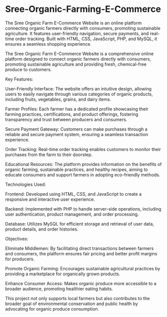 # Sree-Organic-Farming-E-Commerce
The Sree Organic Farm E-Commerce Website is an online platform connecting organic farmers directly with consumers, promoting sustainable agriculture. It features user-friendly navigation, secure payments, and real-time order tracking. Built with HTML, CSS, JavaScript, PHP, and MySQL, it ensures a seamless shopping experience.


The Sree Organic Farm E-Commerce Website is a comprehensive online platform designed to connect organic farmers directly with consumers, promoting sustainable agriculture and providing fresh, chemical-free produce to customers.

Key Features:

User-Friendly Interface: The website offers an intuitive design, allowing users to easily navigate through various categories of organic products, including fruits, vegetables, grains, and dairy items.

Farmer Profiles: Each farmer has a dedicated profile showcasing their farming practices, certifications, and product offerings, fostering transparency and trust between producers and consumers.

Secure Payment Gateway: Customers can make purchases through a reliable and secure payment system, ensuring a seamless transaction experience.

Order Tracking: Real-time order tracking enables customers to monitor their purchases from the farm to their doorstep.

Educational Resources: The platform provides information on the benefits of organic farming, sustainable practices, and healthy recipes, aiming to educate consumers and support farmers in adopting eco-friendly methods.

Technologies Used:

Frontend: Developed using HTML, CSS, and JavaScript to create a responsive and interactive user experience.

Backend: Implemented with PHP to handle server-side operations, including user authentication, product management, and order processing.

Database: Utilizes MySQL for efficient storage and retrieval of user data, product details, and order histories.

Objectives:

Eliminate Middlemen: By facilitating direct transactions between farmers and consumers, the platform ensures fair pricing and better profit margins for producers.

Promote Organic Farming: Encourages sustainable agricultural practices by providing a marketplace for organically grown products.

Enhance Consumer Access: Makes organic produce more accessible to a broader audience, promoting healthier eating habits.

This project not only supports local farmers but also contributes to the broader goal of environmental conservation and public health by advocating for organic produce consumption.
